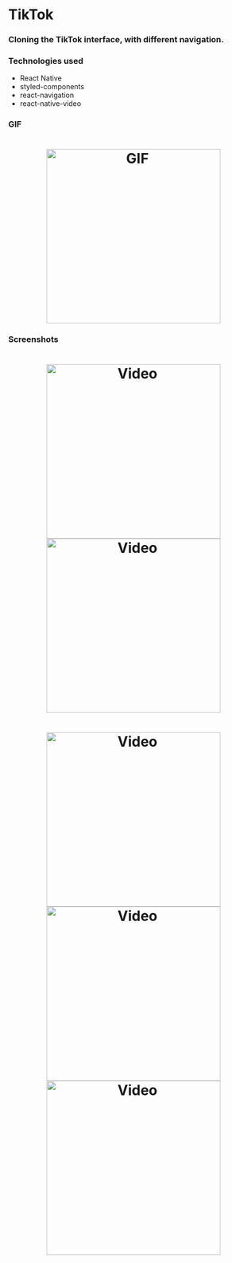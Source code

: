 # TikTok
 
### Cloning the TikTok interface, with different navigation.

### Technologies used

- React Native
- styled-components
- react-navigation
- react-native-video

### GIF

<h1 align="center">
    <a target="_blank" rel="noopener noreferrer" href="https://github.com/luizpaulogroup/TikTok/blob/master/src/Images/GIF.gif"><img alt="GIF" width="350px" src="https://github.com/luizpaulogroup/TikTok/blob/master/src/Images/GIF.gif" style="max-width:100%;"></a>
</h1>

### Screenshots

<h1 align="center">
    <a target="_blank" rel="noopener noreferrer" href="https://github.com/luizpaulogroup/TikTok/blob/master/src/Images/1.png"><img alt="Video" width="350px" src="https://github.com/luizpaulogroup/TikTok/blob/master/src/Images/1.png" style="max-width:100%;"></a>
    <a target="_blank" rel="noopener noreferrer" href="https://github.com/luizpaulogroup/TikTok/blob/master/src/Images/2.png"><img alt="Video" width="350px" src="https://github.com/luizpaulogroup/TikTok/blob/master/src/Images/2.png" style="max-width:100%;"></a>
</h1>

<h1 align="center">
    <a target="_blank" rel="noopener noreferrer" href="https://github.com/luizpaulogroup/TikTok/blob/master/src/Images/3.png"><img alt="Video" width="350px" src="https://github.com/luizpaulogroup/TikTok/blob/master/src/Images/3.png" style="max-width:100%;"></a>
    <a target="_blank" rel="noopener noreferrer" href="https://github.com/luizpaulogroup/TikTok/blob/master/src/Images/4.png"><img alt="Video" width="350px" src="https://github.com/luizpaulogroup/TikTok/blob/master/src/Images/4.png" style="max-width:100%;"></a>
    <a target="_blank" rel="noopener noreferrer" href="https://github.com/luizpaulogroup/TikTok/blob/master/src/Images/5.png"><img alt="Video" width="350px" src="https://github.com/luizpaulogroup/TikTok/blob/master/src/Images/5.png" style="max-width:100%;"></a>
</h1>
